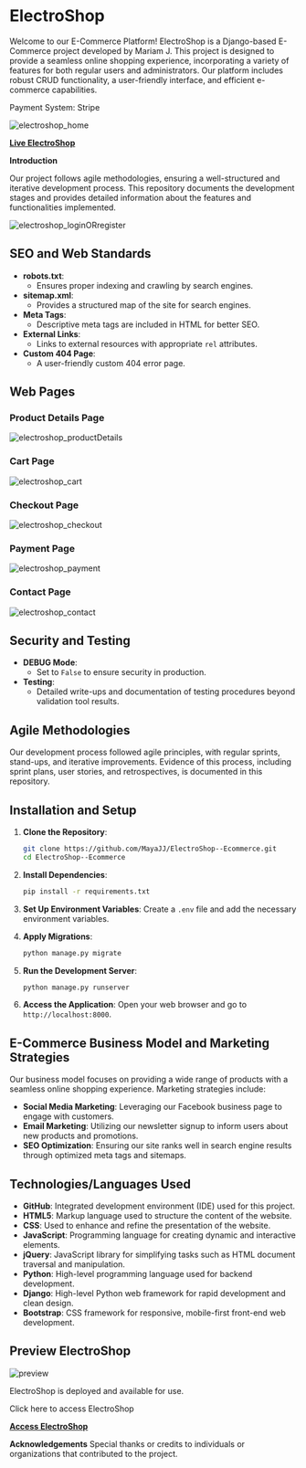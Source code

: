 # ElectroShop

Welcome to our E-Commerce Platform! ElectroShop is a Django-based E-Commerce project developed by Mariam J. This project is designed to provide a seamless online shopping experience, incorporating a variety of features for both regular users and administrators. Our platform includes robust CRUD functionality, a user-friendly interface, and efficient e-commerce capabilities.

Payment System: Stripe

![electroshop_home](https://github.com/MayaJJ/ElectroShop--Ecommerce/assets/127303012/ebbbe4c1-bf01-4f2e-8878-97cd44ca417a)

**[Live ElectroShop](https://electroshop-fed348a3be5e.herokuapp.com/)**

**Introduction**

Our project follows agile methodologies, ensuring a well-structured and iterative development process. This repository documents the development stages and provides detailed information about the features and functionalities implemented.

![electroshop_loginORregister](https://github.com/MayaJJ/ElectroShop--Ecommerce/assets/127303012/b789903a-9915-4676-9f43-5499f9d115a6)



## SEO and Web Standards

- **robots.txt**: 
  - Ensures proper indexing and crawling by search engines.
- **sitemap.xml**: 
  - Provides a structured map of the site for search engines.
- **Meta Tags**: 
  - Descriptive meta tags are included in HTML for better SEO.
- **External Links**: 
  - Links to external resources with appropriate `rel` attributes.
- **Custom 404 Page**: 
  - A user-friendly custom 404 error page.


## Web Pages

### Product Details Page

![electroshop_productDetails](https://github.com/MayaJJ/ElectroShop--Ecommerce/assets/127303012/9a348687-0437-4d74-8faa-617088565e54)


### Cart Page

![electroshop_cart](https://github.com/MayaJJ/ElectroShop--Ecommerce/assets/127303012/587aadb9-fc87-41cf-aa0f-c08841e8f037)


### Checkout Page

![electroshop_checkout](https://github.com/MayaJJ/ElectroShop--Ecommerce/assets/127303012/2c937c5d-0c53-449f-ac6a-d213ac0b74f3)


### Payment Page

![electroshop_payment](https://github.com/MayaJJ/ElectroShop--Ecommerce/assets/127303012/2d1074fa-649b-4344-b735-d04382bea57c)


### Contact Page

![electroshop_contact](https://github.com/MayaJJ/ElectroShop--Ecommerce/assets/127303012/4b28d03c-16f4-448c-a349-18fcea6bc155)



## Security and Testing

- **DEBUG Mode**: 
  - Set to `False` to ensure security in production.
- **Testing**: 
  - Detailed write-ups and documentation of testing procedures beyond validation tool results.



## Agile Methodologies

Our development process followed agile principles, with regular sprints, stand-ups, and iterative improvements. Evidence of this process, including sprint plans, user stories, and retrospectives, is documented in this repository.



## Installation and Setup

1. **Clone the Repository**:
    ```bash
    git clone https://github.com/MayaJJ/ElectroShop--Ecommerce.git
    cd ElectroShop--Ecommerce
    ```

2. **Install Dependencies**:
    ```bash
    pip install -r requirements.txt
    ```

3. **Set Up Environment Variables**:
    Create a `.env` file and add the necessary environment variables.

4. **Apply Migrations**:
    ```bash
    python manage.py migrate
    ```

5. **Run the Development Server**:
    ```bash
    python manage.py runserver
    ```

6. **Access the Application**:
    Open your web browser and go to `http://localhost:8000`.



## E-Commerce Business Model and Marketing Strategies

Our business model focuses on providing a wide range of products with a seamless online shopping experience. Marketing strategies include:

- **Social Media Marketing**: Leveraging our Facebook business page to engage with customers.
- **Email Marketing**: Utilizing our newsletter signup to inform users about new products and promotions.
- **SEO Optimization**: Ensuring our site ranks well in search engine results through optimized meta tags and sitemaps.


## Technologies/Languages Used

- **GitHub**: Integrated development environment (IDE) used for this project.
- **HTML5**: Markup language used to structure the content of the website.
- **CSS**: Used to enhance and refine the presentation of the website.
- **JavaScript**: Programming language for creating dynamic and interactive elements.
- **jQuery**: JavaScript library for simplifying tasks such as HTML document traversal and manipulation.
- **Python**: High-level programming language used for backend development.
- **Django**: High-level Python web framework for rapid development and clean design.
- **Bootstrap**: CSS framework for responsive, mobile-first front-end web development.


## Preview ElectroShop

![preview](https://github.com/MayaJJ/ElectroShop--Ecommerce/assets/127303012/3544a085-3055-4191-a3d9-908063d116d8)

ElectroShop is deployed and available for use.

Click here to access ElectroShop

**[Access ElectroShop](https://electroshop-fed348a3be5e.herokuapp.com/)**


**Acknowledgements**
Special thanks or credits to individuals or organizations that contributed to the project.





